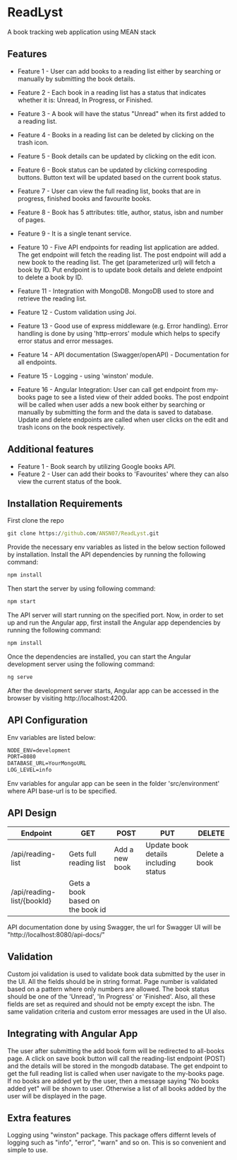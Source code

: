 # ReadLyst
A book tracking web application using MEAN stack

## Features

- Feature 1 - User can add books to a reading list either by searching or manually by submitting the book details.
- Feature 2 - Each book in a reading list has a status that indicates whether it is: Unread, In Progress, or Finished.
- Feature 3 - A book will have the status "Unread" when its first added to a reading list.
- Feature 4 - Books in a reading list can be deleted by clicking on the trash icon.
- Feature 5 - Book details can be updated by clicking on the edit icon.
- Feature 6 - Book status can be updated by clicking correspoding buttons. Button text will be updated based on the current book status.
- Feature 7 - User can view the full reading list, books that are in progress, finished books and favourite books.
 - Feature 8 - Book has 5 attributes: title, author, status, isbn and number of pages.
- Feature 9 - It is a single tenant service.
 - Feature 10 - Five API endpoints for reading list application are added. The get endpoint will fetch the reading list. The post endpoint will add a new book to the reading list. The get (parameterized url) will fetch a book by ID. Put endpoint is to update book details and delete endpoint to delete a book by ID.

 - Feature 11 - Integration with MongoDB. MongoDB used to store and retrieve the reading list.


  - Feature 12 - Custom validation using Joi.

  - Feature 13 - Good use of express middleware (e.g. Error handling). Error handling is done by using 'http-errors' module which helps to specify error status and error messages.

  - Feature 14 - API documentation (Swagger/openAPI) - Documentation for all endpoints.

  - Feature 15 - Logging - using 'winston' module.

  - Feature 16 - Angular Integration: User can call get endpoint from my-books page to see a listed view of their added books. The post endpoint will be called when user adds a new book either by searching or manually by submitting the form and the data is saved to database. Update and delete endpoints are called when user clicks on the edit and trash icons on the book respectively.

## Additional features
- Feature 1 - Book search by utilizing Google books API.
 - Feature 2 - User can add their books to 'Favourites' where they can also view the current status of the book.



## Installation Requirements
First clone the repo

```cmd
git clone https://github.com/ANSN07/ReadLyst.git
```

Provide the necessary env variables as listed in the below section
followed by installation.
Install the API dependencies by running the following command: 

```bat
npm install
```

Then start the server by using following command:

```cmd
npm start
```

The API server will start running on the specified port.
Now, in order to set up and run the Angular app, first install the Angular app dependencies by running the following command:

```bat
npm install
```

Once the dependencies are installed, you can start the Angular development server using the following command:

```bat
ng serve
```

After the development server starts, Angular app can be accessed in the browser by visiting http://localhost:4200.


## API Configuration

Env variables are listed below:

```bat
NODE_ENV=development
PORT=8080
DATABASE_URL=YourMongoURL
LOG_LEVEL=info
```
Env variables for angular app can be seen in the folder 'src/environment' where API base-url is to be specified.

## API Design

Endpoint | GET | POST | PUT | DELETE 
--- | --- | --- | --- |--- |
/api/reading-list | Gets full reading list | Add a new book | Update book details including status | Delete a book
/api/reading-list/{bookId} | Gets a book based on the book id

API documentation done by using Swagger, the url for Swagger UI will be
"http://localhost:8080/api-docs/"


## Validation

Custom joi validation is used to validate book data submitted by the user in the UI. All the fields should be in string format. Page number is validated based on a pattern where only numbers are allowed. The book status should be one of the 'Unread', 'In Progress' or 'Finished'. Also, all these fields are set as required and should not be empty except the isbn. The same validation criteria and custom error messages are used in the UI also.

## Integrating with Angular App

The user after submitting the add book form will be redirected to all-books page. A click on save book button will call the reading-list endpoint (POST) and the details will be stored in the mongodb database. The get endpoint to get the full reading list is called when user navigate to the my-books page. If no books are added yet by the user, then a message saying "No books added yet" will be shown to user. Otherwise a list of all books added by the user will be displayed in the page.

## Extra features

Logging using "winston" package. This package offers differnt levels of logging such as "info", "error", "warn" and so on. This is so convenient and simple to use.
